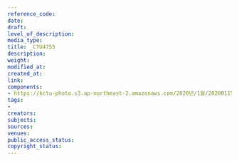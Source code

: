 ```yaml
---
reference_code: 
date: 
draft: 
level_of_description: 
media_type: 
title: _CTU4755
description: 
weight: 
modified_at: 
created_at: 
link: 
components:
- https://kctu-photo.s3.ap-northeast-2.amazonaws.com/2020년/1월/20200115_노동개악+분쇄!+노조+할+권리+쟁취!+영남대의료원+투쟁+승리!+민주노총+결의대회/_CTU4755.jpg
tags:
- 
creators: 
subjects: 
sources: 
venues: 
public_access_status: 
copyright_status: 
---
```

